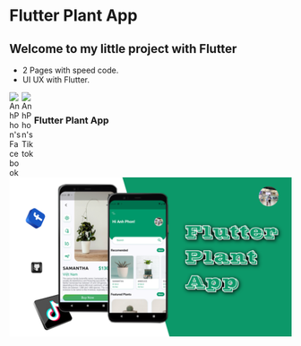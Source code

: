 # Flutter Plant App 


## Welcome to my little project with Flutter 



- 2 Pages with speed code.
- UI UX with Flutter.


<a href="https://www.facebook.com/anhphon.99/">
  <img align="left" alt="AnhPhon's Facebook" width="22px" src="https://github.com/AnhPhon/images/blob/main/FaceBook.png" />
</a>
<a href="https://www.tiktok.com/@i_love_flutter/">
  <img align="left" alt="AnhPhon's Tiktok" width="22px" src="https://github.com/AnhPhon/images/blob/main/Tiktok.png" />
</a>

<br/>

### Flutter Plant App

<br/>

![Poster](/Poster.png)